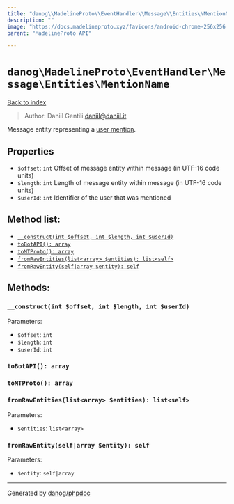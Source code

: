 ```yaml
---
title: "danog\\MadelineProto\\EventHandler\\Message\\Entities\\MentionName: Message entity representing a [user mention](https://core.telegram.org/api/mentions)."
description: ""
image: "https://docs.madelineproto.xyz/favicons/android-chrome-256x256.png"
parent: "MadelineProto API"

---
```

# `danog\MadelineProto\EventHandler\Message\Entities\MentionName`
[Back to index](../../../../../index.html)

> Author: Daniil Gentili <daniil@daniil.it>  
  

Message entity representing a [user mention](https://core.telegram.org/api/mentions).  



## Properties
* `$offset`: `int` Offset of message entity within message (in UTF-16 code units)
* `$length`: `int` Length of message entity within message (in UTF-16 code units)
* `$userId`: `int` Identifier of the user that was mentioned

## Method list:
* [`__construct(int $offset, int $length, int $userId)`](#__construct)
* [`toBotAPI(): array`](#toBotAPI)
* [`toMTProto(): array`](#toMTProto)
* [`fromRawEntities(list<array> $entities): list<self>`](#fromRawEntities)
* [`fromRawEntity(self|array $entity): self`](#fromRawEntity)

## Methods:
### <a name="__construct"></a> `__construct(int $offset, int $length, int $userId)`




Parameters:

* `$offset`: `int`   
* `$length`: `int`   
* `$userId`: `int`   



### <a name="toBotAPI"></a> `toBotAPI(): array`





### <a name="toMTProto"></a> `toMTProto(): array`





### <a name="fromRawEntities"></a> `fromRawEntities(list<array> $entities): list<self>`




Parameters:

* `$entities`: `list<array>`   



### <a name="fromRawEntity"></a> `fromRawEntity(self|array $entity): self`




Parameters:

* `$entity`: `self|array`   



---
Generated by [danog/phpdoc](https://phpdoc.daniil.it)
